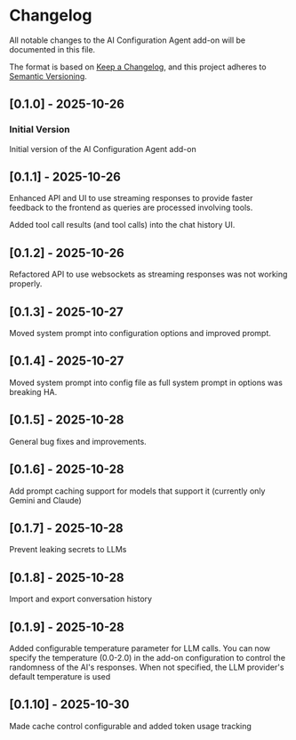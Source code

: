 # Changelog

All notable changes to the AI Configuration Agent add-on will be documented in this file.

The format is based on [Keep a Changelog](https://keepachangelog.com/en/1.0.0/),
and this project adheres to [Semantic Versioning](https://semver.org/spec/v2.0.0.html).

## [0.1.0] - 2025-10-26

### Initial Version

Initial version of the AI Configuration Agent add-on

## [0.1.1] - 2025-10-26

Enhanced API and UI to use streaming responses to provide
faster feedback to the frontend as queries are processed involving
tools.

Added tool call results (and tool calls) into the chat history UI.

## [0.1.2] - 2025-10-26

Refactored API to use websockets as streaming responses was
not working properly.

## [0.1.3] - 2025-10-27

Moved system prompt into configuration options and improved prompt.

## [0.1.4] - 2025-10-27

Moved system prompt into config file as full system prompt in options was breaking HA.

## [0.1.5] - 2025-10-28

General bug fixes and improvements.

## [0.1.6] - 2025-10-28

Add prompt caching support for models that support it (currently only Gemini and Claude)

## [0.1.7] - 2025-10-28

Prevent leaking secrets to LLMs

## [0.1.8] - 2025-10-28

Import and export conversation history

## [0.1.9] - 2025-10-28

Added configurable temperature parameter for LLM calls. You can now specify the temperature (0.0-2.0) in the add-on configuration to control the randomness of the AI's responses. When not specified, the LLM provider's default temperature is used

## [0.1.10] - 2025-10-30

Made cache control configurable and added token usage tracking